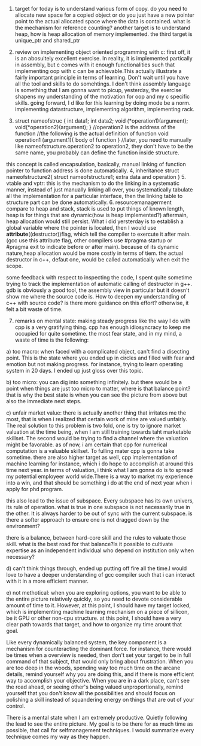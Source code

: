 1. target for today is to understand various form of copy. do you need to allocate new space for a copied object or do you just have a new pointer point to the actual allocated space where the data is contained. what is the mechanism for reference counting?
another target is to understand heap, how is heap allocation of memory implemented. 
the third target is unique_ptr and shared_ptr

2. review on implementing object oriented programming with c:
first off, it is an abosultely excellent exercise. In reality, it is implemented partically in assembly, but c comes with it enough functionalities such that implementing oop with c can be achievable.This actually illustrate a fairly important principle in terms of learning. Don't wait until you have all the tool and skills to do somehtings. I don't think assembly language is something that I am gonna want to picup, yesterday, the exercise shapens my understanding of the
motivation for oop and my c specific skills. going forward, I
d like for this learning by doing mode be a norm. implementing datastructure, implementing algorithm, implementing rack.
3. struct nameofstruc {
    int data1;
    int data2;
    void (*operation1)(argument);
    void(*operation2)(argument);
}
//operation2 is the address of the function
//the following is the actual definition of function
void operation1 (argument1){
body of function
}
//later, you need to manually like nameofstructure.operation2 to operation2, they don't have to be the same name, you probably can define the function inside structure.

this concept is called encapsulation, basically, manual linking of function pointer to function address is done automatically.
4, inheritance
struct nameofstructure2{
struct nameofstructure1;
extra data and operation
}
5. vtable and vptr: this is the mechanism to do the linking in a systematic manner, instead of just manually linking all over, you systematically tabulate all the implementation for a particular interface, then the linking table to structure part can be done automatically.
6. resourcemanagerment
compare to heap and stack, stack is used to put things of known length, heap is for things that are dynamic(how is heap implemented?) aftermain, heap allocation would still persist. What i did yersterday is to establish a global variable where the pointer is located, then I would use __attribute__((destructor))flag, which tell the compiler to exercute it after main. (gcc use this attribute flag, other compilers use #pragma startup or #pragma exit to indicate before or after main).
because of its dynamic nature,heap allocation would be more costly in terms of tiem.
the actual destructor in c++, defaut one, would be called automatically when exit the scope.

some feedback with respect to inspecting the code, I spent quite sometime trying to track the implementation of automatic calling of destructor in g++. gdb is obviously a good tool, the assembly view in particular but it doesn't show me where the source code is.
How to deepen my understanding of c++ with source code? is there more guidance on this effort? otherwise, it felt a bit waste of time.

7. remarks on mental state:
making steady progress like the way I do with cpp is a very gratifying thing. cpp has enough idiosyncracy to keep me occupied for quite sometime.
the most fear state, and in my mind, a waste of time is the following:

a) too macro: when faced with a complicated object, can't find a disecting point. This is the state where you ended up in circles and filled with fear and emotion but not making progress. for instance, trying to learn operating system in 20 days. I ended up just gloss over this topic.

b) too micro: you can dig into something infinitely. but there would be a point when things are just too micro to matter, where is that balance point?
that is why the best state is when you can see the picture from above but also the immediate next steps.

c) unfair market value: there is actually another thing that irritates me the most, that is when i realized that certain work of mine are valued unfairly. The real solution to this problem is two fold, one is try to ignore market valuation at the time being, when I am still training towards taht marketable skillset. The second would be trying to find a channel where the valuation might be favorable.
as of now, i am certain that cpp for numerical computation is a valuable skillset. To fulling mater cpp is gonna take sometime. there are also higher target as well, cpp implementation of machine learning for instance, which i do hope to accomplish at around this time next year.
in terms of valuation, i think what I am gonna do is to spread my potential employeer world wide.There is a way to market my experience into a win, and that should be something i do at the end of next year when i apply for phd program.

this also lead to the issue of subspace. Every subspace has its own univers, its rule of operation. what is true in one subspace is not necessarily true in the other. It is always harder to be out of sync with the current subspace. is there a softer approach to ensure one is not dragged down by the environment?

there is a balance, between hard-core skill and the rules to valuate those skill. what is the best road for that balance?Is it possible to cultivate expertise as an independent individual who depend on institution only when necessary?

d) can't think things through, ended up putting off fire all the time.I would love to have a deeper understanding of gcc compiler such that i can interact with it in a more efficient manner. 

e) not methotical: when you are exploring options, you want to be able to the entire picture relatively quickly, so you need to devote considerable amount of time to it. However, at this point, I should have my target locked, which is implementing machine learning mechanism on a piece of sillicon, be it GPU or other non-cpu structure. at this point, I should have a very clear path towards that target, and how to organize my time arount that goal.


Like every dynamically balanced system, the key component is a mechanism for counteracting the dominant force. for instance, there would be times when a overview is needed, then don't set your target to be in full command of that subject, that would only bring about frustration. When you are too deep in the woods, spending way too much time on the arcane details, remind yourself why you are doing this, and if there is more efficient way to accomplish your objective. When you are in a
dark place, can't see the road ahead, or seeing other's being valued unproportionally, remind yourself that you don't know all the possibilities and should focus on polishing a skill instead of squandering energy on things that are out of your control.

There is a mental state when I am extremely productive. Quietly following the lead to see the entire picture. My goal is to be there for as much time as possible, that call for selfmanagement techniques. I would summarize every technique comes my way as they happen.

